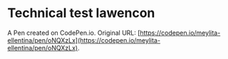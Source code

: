 # Technical test lawencon

A Pen created on CodePen.io. Original URL: [https://codepen.io/meylita-ellentina/pen/oNQXzLx](https://codepen.io/meylita-ellentina/pen/oNQXzLx).

